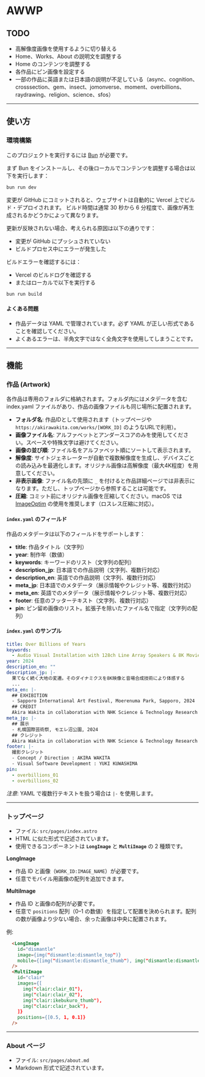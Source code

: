 # AWWP

## TODO

* 高解像度画像を使用するように切り替える
* Home、Works、About の説明文を調整する
* Home のコンテンツを調整する
* 各作品にピン画像を設定する
* 一部の作品に英語または日本語の説明が不足している（async、cognition、crosssection、gem、insect、jomonverse、moment、overbillions、raydrawing、religion、science、sfos）

---

## 使い方

### 環境構築

このプロジェクトを実行するには [Bun](https://bun.com) が必要です。

まず Bun をインストールし、その後ローカルでコンテンツを調整する場合は以下を実行します：

```bash
bun run dev
```

変更が GitHub にコミットされると、ウェブサイトは自動的に Vercel 上でビルド・デプロイされます。
ビルド時間は通常 30 秒から 6 分程度で、画像が再生成されるかどうかによって異なります。

更新が反映されない場合、考えられる原因は以下の通りです：

* 変更が GitHub にプッシュされていない
* ビルドプロセス中にエラーが発生した

ビルドエラーを確認するには：

* Vercel のビルドログを確認する
* またはローカルで以下を実行する

```bash
bun run build
```

#### よくある問題

* 作品データは YAML で管理されています。必ず YAML が正しい形式であることを確認してください。
* よくあるエラーは、半角文字ではなく全角文字を使用してしまうことです。

---

## 機能

### 作品 (Artwork)

各作品は専用のフォルダに格納されます。フォルダ内にはメタデータを含む index.yaml ファイルがあり、作品の画像ファイルも同じ場所に配置されます。

* **フォルダ名**: 作品IDとして使用されます（トップページや `https://akirawakita.com/works/[WORK_ID]` のようなURLで利用）。
* **画像ファイル名**: アルファベットとアンダースコアのみを使用してください。スペースや特殊文字は避けてください。
* **画像の並び順**: ファイル名をアルファベット順にソートして表示されます。
* **解像度**: サイトジェネレーターが自動で複数解像度を生成し、デバイスごとの読み込みを最適化します。オリジナル画像は高解像度（最大4K程度）を用意してください。
* **非表示画像**: ファイル名の先頭に `_` を付けると作品詳細ページでは非表示になります。ただし、トップページから参照することは可能です。
* **圧縮**: コミット前にオリジナル画像を圧縮してください。macOS では [ImageOptim](https://imageoptim.com/mac) の使用を推奨します（ロスレス圧縮に対応）。

#### `index.yaml` のフィールド

作品のメタデータは以下のフィールドをサポートします：

* **title**: 作品タイトル（文字列）
* **year**: 制作年（数値）
* **keywords**: キーワードのリスト（文字列の配列）
* **description\_jp**: 日本語での作品説明（文字列、複数行対応）
* **description\_en**: 英語での作品説明（文字列、複数行対応）
* **meta\_jp**: 日本語でのメタデータ（展示情報やクレジット等、複数行対応）
* **meta\_en**: 英語でのメタデータ（展示情報やクレジット等、複数行対応）
* **footer**: 任意のフッターテキスト（文字列、複数行対応）
* **pin**: ピン留め画像のリスト。拡張子を除いたファイル名で指定（文字列の配列）

#### `index.yaml` のサンプル

```yaml
title: Over Billions of Years
keywords:
  - Audio Visual Installation with 128ch Line Array Speakers & 8K Movie
year: 2024
description_en: ""
description_jp: |-
  果てなく続く大地の変遷。そのダイナミクスを8K映像と音場合成技術により体感する
  ...
meta_en: |-
  ## EXHIBITION
  - Sapporo International Art Festival, Moerenuma Park, Sapporo, 2024
  ## CREDIT
  Akira Wakita in collaboration with NHK Science & Technology Research Laboratories, with the support of Astrodesign Inc.
meta_jp: |-
  ## 展示
  - 札幌国際芸術祭, モエレ沼公園, 2024
  ## クレジット
  Akira Wakita in collaboration with NHK Science & Technology Research Laboratories, with the support of Astrodesign Inc.
footer: |-
  撮影クレジット
  - Concept / Direction : AKIRA WAKITA
  - Visual Software Development : YUKI KUWASHIMA
pin:
  - overbillions_01
  - overbillions_02
```

*注意*: YAML で複数行テキストを扱う場合は `|-` を使用します。

---

### トップページ

* ファイル: `src/pages/index.astro`
* HTML に似た形式で記述されています。
* 使用できるコンポーネントは **`LongImage`** と **`MultiImage`** の 2 種類です。

**LongImage**

* 作品 ID と画像（`WORK_ID:IMAGE_NAME`）が必要です。
* 任意でモバイル用画像の配列を追加できます。

**MultiImage**

* 作品 ID と画像の配列が必要です。
* 任意で `positions` 配列（0–1 の数値）を指定して配置を決められます。配列の数が画像より少ない場合、余った画像は中央に配置されます。

例:

```html
  <LongImage
    id="dismantle"
    image={img("dismantle:dismantle_top")}
    mobile={[img("dismantle:dismantle_thumb"), img("dismantle:dismantle_02")]}
  />
  <MultiImage
    id="clair"
    images={[
      img("clair:clair_01"),
      img("clair:clair_02"),
      img("clair:ikebukuro_thumb"),
      img("clair:clair_back"),
    ]}
    positions={[0.5, 1, 0.1]}
  />
```

---

### About ページ

* ファイル: `src/pages/about.md`
* Markdown 形式で記述されています。